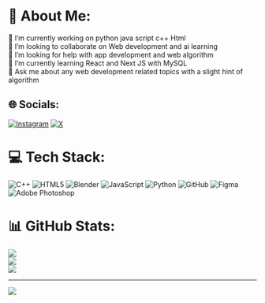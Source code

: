 # 💫 About Me:
🔭 I’m currently working on python java script c++ Html<br>👯 I’m looking to collaborate on Web development and ai learning<br>🤝 I’m looking for help with app development and web algorithm <br>🌱 I’m currently learning React and Next JS with MySQL<br>💬 Ask me about any web development related topics with a slight hint of algorithm


## 🌐 Socials:
[![Instagram](https://img.shields.io/badge/Instagram-%23E4405F.svg?logo=Instagram&logoColor=white)](https://instagram.com/https://www.instagram.com/maidenlesssoul?igsh=MWZuaDhrNWk1bWdseQ==) [![X](https://img.shields.io/badge/X-black.svg?logo=X&logoColor=white)](https://x.com/https://x.com/nsknowitall?t=8QuSTET7JMqIXNM1C5LvXg&s=09) 

# 💻 Tech Stack:
![C++](https://img.shields.io/badge/c++-%2300599C.svg?style=for-the-badge&logo=c%2B%2B&logoColor=white) ![HTML5](https://img.shields.io/badge/html5-%23E34F26.svg?style=for-the-badge&logo=html5&logoColor=white) ![Blender](https://img.shields.io/badge/blender-%23F5792A.svg?style=for-the-badge&logo=blender&logoColor=white) ![JavaScript](https://img.shields.io/badge/javascript-%23323330.svg?style=for-the-badge&logo=javascript&logoColor=%23F7DF1E) ![Python](https://img.shields.io/badge/python-3670A0?style=for-the-badge&logo=python&logoColor=ffdd54) ![GitHub](https://img.shields.io/badge/github-%23121011.svg?style=for-the-badge&logo=github&logoColor=white) ![Figma](https://img.shields.io/badge/figma-%23F24E1E.svg?style=for-the-badge&logo=figma&logoColor=white) ![Adobe Photoshop](https://img.shields.io/badge/adobe%20photoshop-%2331A8FF.svg?style=for-the-badge&logo=adobe%20photoshop&logoColor=white)
# 📊 GitHub Stats:
![](https://github-readme-stats.vercel.app/api?username=lordknowitall&theme=radical&hide_border=false&include_all_commits=false&count_private=false)<br/>
![](https://github-readme-streak-stats.herokuapp.com/?user=lordknowitall&theme=radical&hide_border=false)<br/>
![](https://github-readme-stats.vercel.app/api/top-langs/?username=lordknowitall&theme=radical&hide_border=false&include_all_commits=false&count_private=false&layout=compact)

---
[![](https://visitcount.itsvg.in/api?id=lordknowitall&icon=9&color=7)](https://visitcount.itsvg.in)

<!-- Proudly created with GPRM ( https://gprm.itsvg.in ) -->

